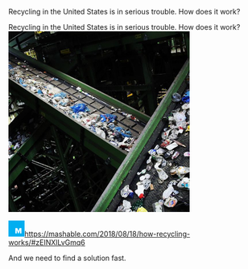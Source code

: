 Recycling in the United States is in serious trouble. How does it work?

Recycling in the United States is in serious trouble. How does it work?
![](../_resources/4e1c0d4dd5a1291db8500ec9ac0ea64b.png)

![](../_resources/b56dabfa41fed20fb1b7a264b5ff628b.png)https://mashable.com/2018/08/18/how-recycling-works/#zEINXlLvGmq6

And we need to find a solution fast.